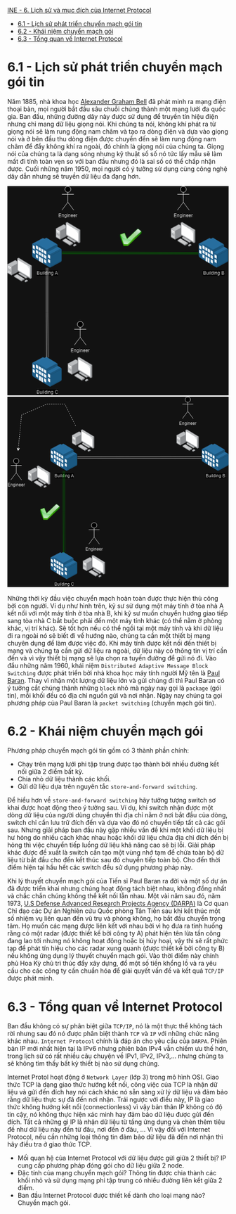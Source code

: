 [INE - 6. Lịch sử và mục đích của Internet Protocol](#ine_6_history_n_purpose_of_ip)

- [6.1 - Lịch sử phát triển chuyển mạch gói tin](#ine_6_history_of_packet_switching)
- [6.2 - Khái niệm chuyển mạch gói](#ine_6_concept_of_packet_switching)
- [6.3 - Tổng quan về Internet Protocol](#ine_6_overview_of_internet_protocol)

# <a name="ine_6_history_of_packet_switching"></a>6.1 - Lịch sử phát triển chuyển mạch gói tin

Năm 1885, nhà khoa học [Alexander Graham Bell](https://vi.wikipedia.org/wiki/Alexander_Graham_Bell) đã phát minh ra mạng điện thoại bàn, mọi người bắt đầu sâu chuỗi chúng thành một mạng lưới đa quốc gia. Ban đầu, những đường dây này được sử dụng để truyền tín hiệu điện nhưng chỉ mang dữ liệu giọng nói. Khi chúng ta nói, không khí phát ra từ giọng nói sẽ làm rung động nam châm và tạo ra dòng điện và dựa vào giọng nói và ở bên đầu thu dòng điện được chuyển đến sẽ làm rung động nam châm để đẩy không khí ra ngoài, đó chính là giọng nói của chúng ta. Giọng nói của chúng ta là dạng sóng nhưng kỹ thuật số số nó tức lấy mẫu sẽ làm mất đi tính toàn vẹn so với ban đầu nhưng đó là sai số có thể chấp nhận được. Cuối những năm 1950, mọi người có ý tưởng sử dụng cùng công nghệ dây dẫn nhưng sẽ truyền dữ liệu đa đạng hơn.

<div style="text-align:center"><img src="../images/ine_30_early_dev_packet_switching_A_connect_B.png" alt/></div>

<div style="text-align:center"><img src="../images/ine_31_early_dev_packet_switching_A_connect_C.png" alt/></div>

Những thời kỳ đầu việc chuyển mạch hoàn toàn được thực hiện thủ công bởi con người. Ví dụ như hình trên, kỹ sư sử dụng một máy tính ở tòa nhà A kết nối với một máy tính ở tòa nhà B, khi kỹ sư muốn chuyển hướng giao tiếp sang tòa nhà C bắt buộc phải đến một máy tính khác (có thể nằm ở phòng khác, vị trí khác). Sẽ tốt hơn nếu có thể ngồi tại một máy tính và khi dữ liệu đi ra ngoài nó sẽ biết đi về hướng nào, chúng ta cần một thiết bị mạng chuyên dụng để làm được việc đó. Khi máy tính được kết nối đến thiết bị mạng và chúng ta cần gửi dữ liệu ra ngoài, dữ liệu này có thông tin vị trí cần đến và vì vậy thiết bị mạng sẽ lựa chọn ra tuyến đường để gửi nó đi. Vào đầu những năm 1960, khái niệm `Distributed Adaptive Message Block Switching` được phát triển bởi nhà khoa học máy tính người Mỹ tên là [Paul Baran](https://lemelson.mit.edu/resources/paul-baran). Thay vì nhận một lượng dữ liệu lớn và gửi chúng đi thì Paul Baran có ý tưởng cắt chúng thành những `block` nhỏ mà ngày nay gọi là `package` (gói tin), mỗi khối đều có địa chỉ nguồn gửi và nơi nhận. Ngày nay chúng ta gọi phương pháp của Paul Baran là `packet switching` (chuyển mạch gói tin).

# <a name="ine_6_concept_of_packet_switching"></a>6.2 - Khái niệm chuyển mạch gói

Phương pháp chuyển mạch gói tin gồm có 3 thành phần chính:

- Chạy trên mạng lưới phi tập trung được tạo thành bởi nhiều đường kết nối giữa 2 điểm bất kỳ.
- Chia nhỏ dữ liệu thành các khối.
- Gửi dữ liệu dựa trên nguyên tắc `store-and-forward switching`.

Để hiểu hơn về `store-and-forward switching` hãy tưởng tượng switch sơ khai được hoạt động theo ý tưởng sau. Ví dụ, khi switch nhận được một dòng dữ liệu của người dùng chuyển thì địa chỉ nằm ở nơi bắt đầu của dòng, switch chỉ cần lưu trữ đích đến và dựa vào đó nó chuyển tiếp tất cả các gói sau. Nhưng giải pháp ban đầu này gặp nhiều vấn đề khi một khối dữ liệu bị hư hỏng do nhiều cách khác nhau hoặc khối dữ liệu chứa địa chỉ đích đến bị hỏng thì việc chuyển tiếp luồng dữ liệu khả năng cao sẽ bị lỗi. Giải pháp khác được đề xuất là switch cần tạo một vùng nhớ tạm để chứa toàn bộ dữ liệu từ bắt đầu cho đến kết thúc sau đó chuyển tiếp toàn bộ. Cho đến thời điểm hiện tại hầu hết các switch đều sử dụng phương pháp này.

Khi lý thuyết chuyển mạch gói của Tiến sĩ Paul Baran ra đời và một số dự án đã được triển khai nhưng chúng hoạt động tách biệt nhau, không đồng nhất và chắc chắn chúng không thể kết nối lẫn nhau. Một vài năm sau đó, năm 1973, [U.S Defense Advanced Research Projects Agency (DARPA)](https://www.darpa.mil/) là Cơ quan Chỉ đạo các Dự án Nghiên cứu Quốc phòng Tân Tiến sau khi kết thúc một số nhiệm vụ liên quan đến vũ trụ và phòng không, họ bắt đầu chuyển trọng tâm. Họ muốn các mạng được liên kết với nhau bởi vì họ đưa ra tình huống rằng có một radar (được thiết kế bởi công ty A) phát hiện tên lửa tấn công đang lao tới nhưng nó không hoạt động hoặc bị hủy hoại, vậy thì sẽ rất phức tạp để phát tín hiệu cho các radar xung quanh (được thiết kế bởi công ty B) nếu không ứng dụng lý thuyết chuyển mạch gói. Vào thời điểm này chính phủ Hoa Kỳ chủ trì thúc đẩy xây dựng, đổ một số tiền khổng lồ và ra yêu cầu cho các công ty cần chuẩn hóa để giải quyết vấn đề và kết quả `TCP/IP` được phát minh.

# <a name="ine_6_overview_of_internet_protocol"></a>6.3 - Tổng quan về Internet Protocol

Ban đầu không có sự phân biệt giữa `TCP/IP`, nó là một thực thể không tách rời nhưng sau đó nó được phân biệt thành `TCP` và `IP` với những chức năng khác nhau. `Internet Protocol` chính là đáp án cho yêu cầu của `DARPA`. Phiên bản IP mới nhất hiện tại là IPv6 nhưng phiên bản IPv4 vẫn chiếm ưu thế hơn, trong lịch sử có rất nhiều câu chuyện về IPv1, IPv2, IPv3,... nhưng chúng ta sẽ không tìm thấy bất kỳ thiết bị nào sử dụng chúng.

Internet Protol hoạt động ở `Network Layer` (lớp 3) trong mô hình OSI. Giao thức TCP là dạng giao thức hướng kết nối, công việc của TCP là nhận dữ liệu và gửi đến đích hay nói cách khác nó sẵn sàng xử lý dữ liệu và đảm bảo rằng dữ liệu thực sự đã đến nơi nhận. Trái ngược với điều này, IP là giao thức không hướng kết nối (connectionless) vì vậy bản thân IP không có độ tin cậy, nó không thực hiện xác minh hay đảm bảo dữ liệu được gửi đến đích. Tất cả những gì IP là nhận dữ liệu từ tầng ứng dụng và chèn thêm tiêu đề như dữ liệu này đến từ đâu, nơi đến ở đâu, ... Vì vậy đối với Internet Protocol, nếu cần những loại thông tin đảm bảo dữ liệu đã đến nơi nhận thì hãy điều tra ở giao thức TCP.

- Mối quan hệ của Internet Protocol với dữ liệu được gửi giữa 2 thiết bị? IP cung cấp phương pháp đóng gói cho dữ liệu giữa 2 node.
- Đặc tính của mạng chuyển mạch gói? Thông tin được chia thành các khối nhỏ và sử dụng mạng phi tập trung có nhiều đường liên kết giữa 2 điểm.
- Ban đầu Internet Protocol được thiết kế dành cho loại mạng nào? Chuyển mạch gói.